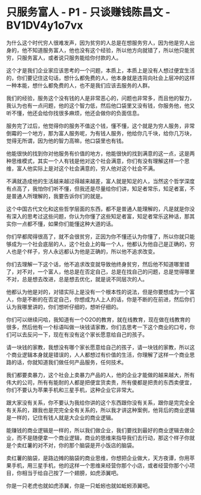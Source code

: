 # 只服务富人 - P1 - 只谈赚钱陈昌文 - BV1DV4y1o7vx

为什么这个时代穷人很难发声，因为贫穷的人总是在想服务穷人，因为他是穷人出身的，他不知道服务富人，他也没有这个经验，所以他方向就错了，所以他只能贫穷，只服务富人，或者说只服务能给你付款的人。

这个才是我们企业家应该思考的一个问题，本质上，本质上是没有人想过便宜生活的，你们要记住这句话，想什么都免费的人，他本身就是违背向社会上层冲的这样一种本能，想什么都免费的人，也不是我们应该去服务的人群。

我们的经验，服务这个没有钱的人是非常恶心的，问题也非常多，而且他的智力，我认为也有一点问题，他的这个智力低，然后他口袋里又没有钱，你服务他，他又听不懂，他还会给你找很多麻烦，他还会做你的负面信息。

服务完了过后，他觉得你的服务不值这个钱，懂不懂，这个就是为穷人服务，非常倒霉的一个地方，那为富人服务呢，为有钱人服务，他给你几千块，给你几万块，觉得无所谓，因为他的智力高嘛，他口袋里也有钱。

他能很快的找到你对他服务有价值的地方，他能很快的找到满意的这一点，这是两种思维模式，其实一个人有钱是他对这个社会满意，你们有没有理解这样一个思维，富人他实际上是对这个社会满意的，穷人他对这个社会不满。

不满就造成他的生活越来越过得越来越差，富人就是知足的人，当然这个哲学深度有点高了，我怕你们听不懂，但我还是尽量给你们讲，知足者常乐，知足者富，不是普通人所理解的，我要告诉你们的就是。

这个中国古代文化和这些哲学层面的东西，都不是普通人能理解的，凡是就是你没有深入的思考过这些问题，你认为你懂了这些知足者富，知足者常乐这种话，那其实你一点都不懂，如果你们能懂这种大道的话。

你们早都爬得很高了，就不会很贫穷，正因为你不懂还认为你懂了，所以你就只能够成为一个社会底层的人，这个社会上的每一个人，他都认为他自己是正确的，穷人也是个样子，穷人永远都认为他是正确的，所以他不追求改变。

你们去理解一下这个话，他不追求改变就导致他终身贫穷，然后他不知道哪里错了，对不对，一个富人，他总是在否定自己，总是在找自己的问题，总是觉得哪里不对，总是想去改进，总是想去优化，就是说不同层次的人。

他都认为他是对的，对错实际上是没有一个根本性的说法，但是你要想成为一个富人，你是不断的在否定自己，你想成为人上人的话，你是不断的在前进，然后你们认为我哪里讲的，你们想听仔细的，想听仔细的。

你们可以继续问哈，我知道有一个O2O的教育，就在线教育，现在做在线教育的很多，然后他有一个标语叫做一块钱请家教，你们去思考一下这个商业的口号，你们可以去反问一下，现在有没有这个家长愿意给自己的孩子。

请一块钱的家教，我想没有哪个家长愿意给自己的孩子，请一块钱的家教，所以这个商业逻辑本身就是错误的，人人都想过有价值的生活，你理解了这样一个商业思路的话，你就知道我们做任何产品服务，任何技术。

我们都要卖暴力，这个社会上卖暴力产品的人，他的企业才能做的越来越大，所有伟大的公司，所有有能耐的人都是把便宜货卖贵，所有傻都是把贵的东西卖便宜，你们不要认为苹果手机和三星手机，这种企业它非常大。

跟大家没有关系，你不要认为我给你讲的这个东西跟你没有关系，跟你是完完全全有关系的，跟我也是完完全全有关系的，所以我才讲这种案例，他背后的商业逻辑是一样的，记住有钱人就是大企业的商业逻辑。

能赚钱的商业逻辑是一样的，所以我们做企业，我们要找到最好的商业逻辑去做企业，而不是随便拿一个商业逻辑，商业的思维来指导我们去行动，那这个样子你就是个卖红薯的对不对，你的那个脑袋是开小饭店的脑袋。

卖红薯的脑袋，是路边摊的脑袋的商业思维，你想把企业做大，天方夜谭，你用苹果手机，用三星手机，他的这样一个思维来经营你那个小店，或者经营你那个小项目，你相当于给自己按了一个翅膀，如虎添翼吧。

你是一只老虎也就如虎添翼，你是一只蚯蚓也就如蚯蚓添翼吧。